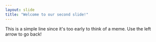 ```yaml
---
layout: slide
title: "Welcome to our second slide!"
---
```

This is a simple line since it's too early to think of a meme.
Use the left arrow to go back!
